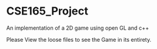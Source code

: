 # CSE165_Project
An implementation of a 2D game using open GL and c++


Please View the loose files to see the Game in its entirety.
